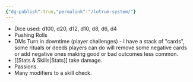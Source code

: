 ```yaml
---
{"dg-publish":true,"permalink":"/lotrum-system/"}
---
```




- Dice used: d100, d20, d12, d10, d8, d6, d4
- Pushing Rolls
- DMs Turn in downtime (player challenges) - I have a stack of "cards", some rituals or deeds players can do will remove some negative cards or add negative ones making good or bad outcomes less common.
- [[Stats & Skills\|Stats]] take damage.
- Passions.
- Many modifiers to a skill check.
